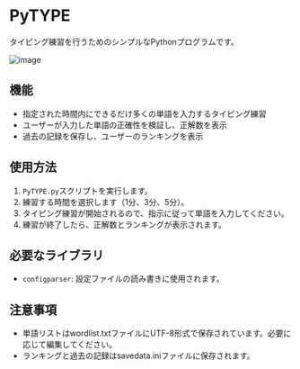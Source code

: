 # PyTYPE

タイピング練習を行うためのシンプルなPythonプログラムです。

![image](https://github.com/kotaooka/PyTYPE/assets/115392256/dea9ff1d-9664-44ff-a8a5-306d66964121)

## 機能
- 指定された時間内にできるだけ多くの単語を入力するタイピング練習
- ユーザーが入力した単語の正確性を検証し、正解数を表示
- 過去の記録を保存し、ユーザーのランキングを表示

## 使用方法

1. `PyTYPE.py`スクリプトを実行します。
2. 練習する時間を選択します（1分、3分、5分）。
3. タイピング練習が開始されるので、指示に従って単語を入力してください。
4. 練習が終了したら、正解数とランキングが表示されます。

## 必要なライブラリ
- `configparser`: 設定ファイルの読み書きに使用されます。

## 注意事項
- 単語リストはwordlist.txtファイルにUTF-8形式で保存されています。必要に応じて編集してください。
- ランキングと過去の記録はsavedata.iniファイルに保存されます。
